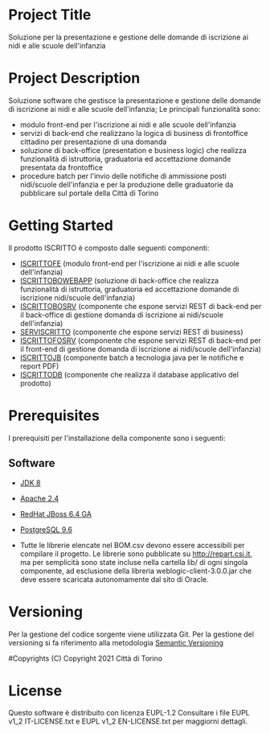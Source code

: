 # Project Title
Soluzione per la presentazione e gestione delle domande di iscrizione ai nidi e alle scuole dell'infanzia

# Project Description
Soluzione software che gestisce la presentazione e gestione delle domande di iscrizione ai nidi e alle scuole dell'infanzia; 
Le principali funzionalità sono: 
- modulo front-end per l'iscrizione ai nidi e alle scuole dell'infanzia
- servizi di back-end che realizzano la logica di business di frontoffice cittadino per presentazione di una domanda 
- soluzione di back-office (presentation e business logic) che realizza funzionalità di istruttoria, graduatoria ed accettazione domande presentata da frontoffice 
- procedure batch per l'invio delle notifiche di ammissione posti nidi/scuole dell'infanzia e per la produzione delle graduatorie da pubblicare sul portale della Città di Torino
		  

# Getting Started
Il prodotto ISCRITTO è composto dalle seguenti componenti:
- [ISCRITTOFE](https://github.com/comune-torino/iscritto-iscrittofe) (modulo front-end per l'iscrizione ai nidi e alle scuole dell'infanzia)
- [ISCRITTOBOWEBAPP](https://github.com/comune-torino/iscritto-iscrittobowebapp) (soluzione di back-office che realizza funzionalità di istruttoria, graduatoria ed accettazione domande di iscrizione nidi/scuole dell'infanzia)
- [ISCRITTOBOSRV](https://github.com/comune-torino/iscritto-iscrittobosrv) (componente che espone servizi REST di back-end per il back-office di gestione domanda di iscrizione ai nidi/scuole dell'infanzia)
- [SERVISCRITTO](https://github.com/comune-torino/iscritto-serviscritto) (componente che espone servizi REST di business)
- [ISCRITTOFOSRV](https://github.com/comune-torino/iscritto-iscrittofosrv) (componente che espone servizi REST di back-end per il front-end di gestione domanda di iscrizione ai nidi/scuole dell'infanzia)
- [ISCRITTOJB](https://github.com/comune-torino/iscritto-iscrittojb) (componente batch a tecnologia java per le notifiche e report PDF)
- [ISCRITTODB](https://github.com/comune-torino/iscritto-iscrittodb) (componente che realizza il database applicativo del prodotto)

# Prerequisites
I prerequisiti per l'installazione della componente sono i seguenti:
## Software
- [JDK 8](https://www.apache.org)
- [Apache 2.4](https://www.apache.org)
- [RedHat JBoss 6.4 GA](https://developers.redhat.com)  
- [PostgreSQL 9.6](https://www.postgresql.org)  

- Tutte le librerie elencate nel BOM.csv devono essere accessibili per compilare il progetto. Le librerie sono pubblicate su http://repart.csi.it, ma per semplicità sono state incluse nella cartella lib/ di ogni singola componente, ad esclusione della libreria weblogic-client-3.0.0.jar che deve essere scaricata autonomamente dal sito di Oracle.

# Versioning
Per la gestione del codice sorgente viene utilizzata Git. Per la gestione del versioning si fa riferimento alla metodologia [Semantic Versioning](https://semver.org/) 

#Copyrights
(C) Copyright 2021 Città di Torino

# License
Questo software è distribuito con licenza EUPL-1.2
Consultare i file EUPL v1_2 IT-LICENSE.txt e EUPL v1_2 EN-LICENSE.txt per maggiorni dettagli.
